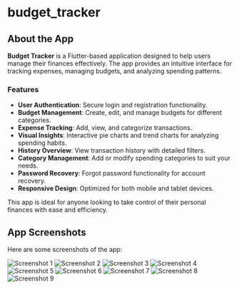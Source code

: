 # budget_tracker

## About the App

**Budget Tracker** is a Flutter-based application designed to help users manage their finances effectively. The app provides an intuitive interface for tracking expenses, managing budgets, and analyzing spending patterns.

### Features

- **User Authentication**: Secure login and registration functionality.
- **Budget Management**: Create, edit, and manage budgets for different categories.
- **Expense Tracking**: Add, view, and categorize transactions.
- **Visual Insights**: Interactive pie charts and trend charts for analyzing spending habits.
- **History Overview**: View transaction history with detailed filters.
- **Category Management**: Add or modify spending categories to suit your needs.
- **Password Recovery**: Forgot password functionality for account recovery.
- **Responsive Design**: Optimized for both mobile and tablet devices.

This app is ideal for anyone looking to take control of their personal finances with ease and efficiency.

## App Screenshots

Here are some screenshots of the app:

![Screenshot 1](images/1.jpg)
![Screenshot 2](images/2.jpg)
![Screenshot 3](images/3.jpg)
![Screenshot 4](images/4.jpg)
![Screenshot 5](images/5.jpg)
![Screenshot 6](images/6.jpg)
![Screenshot 7](images/7.jpg)
![Screenshot 8](images/8.jpg)
![Screenshot 9](images/9.jpg)
